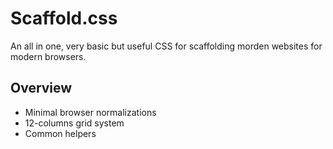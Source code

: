 # Scaffold.css 
An all in one, very basic but useful CSS for scaffolding morden websites for modern browsers.

## Overview 
* Minimal browser normalizations
* 12-columns grid system
* Common helpers

